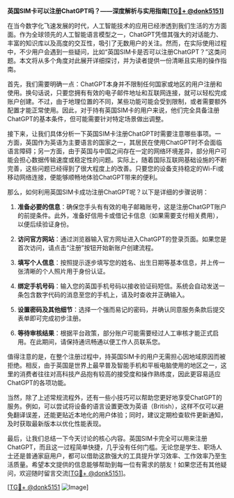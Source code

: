 **英国SIM卡可以注册ChatGPT吗？——深度解析与实用指南[[TG💪+ @donk5151](https://t.me/s/donk5151)]**

在当今数字化飞速发展的时代，人工智能技术的应用已经渗透到我们生活的方方面面。作为全球领先的人工智能语言模型之一，ChatGPT凭借其强大的对话能力、丰富的知识库以及高度的交互性，吸引了无数用户的关注。然而，在实际使用过程中，不少用户会遇到一些疑问，比如“英国SIM卡是否可以注册ChatGPT？”这类问题。本文将从多个角度对此展开详细探讨，并为读者提供一份清晰且实用的操作指南。

首先，我们需要明确一点：ChatGPT本身并不限制任何国家或地区的用户注册和使用。换句话说，只要您拥有有效的电子邮件地址和互联网连接，就可以轻松完成账户创建。不过，由于地理位置的不同，某些功能可能会受到限制，或者需要额外配置才能正常使用。因此，对于持有英国SIM卡的用户来说，他们完全具备注册ChatGPT的基本条件，但可能需要针对特定场景做出调整。

接下来，让我们具体分析一下英国SIM卡注册ChatGPT时需要注意哪些事项。一方面，英国作为英语为主要语言的国家之一，其居民在使用ChatGPT时不会面临语言障碍；另一方面，由于英国与中国之间存在一定的网络环境差异，部分用户可能会担心数据传输速度或稳定性的问题。实际上，随着国际互联网基础设施的不断完善，这些问题已经得到了很大程度上的改善。只要您的设备支持稳定的Wi-Fi或移动网络连接，便能够顺畅地体验ChatGPT带来的便利。

那么，如何利用英国SIM卡成功注册ChatGPT呢？以下是详细的步骤说明：

1. **准备必要的信息**：确保您手头有有效的电子邮箱账号，这是注册ChatGPT账户的前提条件。此外，准备好信用卡或借记卡信息（如果需要支付相关费用），以便后续验证身份。
   
2. **访问官方网站**：通过浏览器输入官方网址进入ChatGPT的登录页面。如果您是首次访问，请点击“注册”按钮开始新账户创建流程。

3. **填写个人信息**：按照提示逐步填写您的姓名、出生日期等基本信息，并上传一张清晰的个人照片用于身份认证。

4. **绑定手机号码**：输入您的英国手机号码以接收验证码短信。系统会自动发送一条包含数字代码的消息至您的手机上，请及时查收并正确输入。

5. **设置密码及其他细节**：选择一个强而易记的密码，并确认同意服务条款后提交表单即可完成初步注册。

6. **等待审核结果**：根据平台政策，部分账户可能需要经过人工审核才能正式启用。在此期间，请保持通讯畅通以便工作人员联系您。

值得注意的是，在整个注册过程中，持英国SIM卡的用户无需担心因地域原因而被拒绝。相反，由于英国是世界上最早普及智能手机和平板电脑使用的地区之一，这里的消费者往往对高科技产品抱有较高的接受度和操作熟练度，因此更容易适应ChatGPT的各项功能。

当然，除了上述常规流程外，还有一些小技巧可以帮助您更好地享受ChatGPT的服务。例如，可以尝试将设备的语言设置更改为英语（British），这样不仅可以避免翻译误差，还能更贴近本地化的用户体验；同时，建议定期检查软件更新通知，及时获取最新版本以优化性能表现。

最后，让我们总结一下今天讨论的核心内容。英国SIM卡完全可以用来注册ChatGPT，而且这一过程简单快捷，几乎没有任何门槛。无论您是学生、职场人士还是普通家庭用户，都可以借助这款强大的工具提升学习效率、工作效率乃至生活质量。希望本文提供的信息能够帮助到每一位有需求的朋友！如果您还有其他疑问，欢迎随时留言交流[[TG💪+ @donk5151](https://t.me/s/donk5151)]。

[[TG💪+ @donk5151](https://t.me/s/donk5151) ![Image](https://i.postimg.cc/rwNCRYN7/Snipaste-2025-04-30-17-27-05.png)]